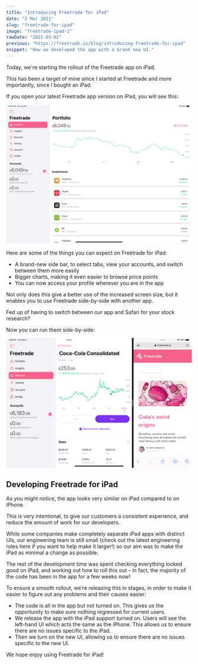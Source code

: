 ```yaml
---
title: "Introducing Freetrade for iPad"
date: "2 Mar 2021"
slug: "freetrade-for-ipad"
image: "freetrade-ipad-1"
rawDate: "2021-03-02"
previous: "https://freetrade.io/blog/introducing-freetrade-for-ipad"
snippet: "How we developed the app with a brand new UI."
---
```

Today, we're starting the rollout of the Freetrade app on iPad.


This has been a target of mine since I started at Freetrade and more importantly, since I bought an iPad.


If you open your latest Freetrade app version on iPad, you will see this:

![A screenshot of Freetrade running on iPad](./freetrade-ipad-1.png)

Here are some of the things you can expect on Freetrade for iPad:


- A brand-new side bar, to select tabs, view your accounts, and switch between them more easily
- Bigger charts, making it even easier to browse price points
- You can now access your profile wherever you are in the app

Not only does this give a better use of the increased screen size, but it enables you to use Freetrade side-by-side with another app.


Fed up of having to switch between our app and Safari for your stock research?


Now you can run them side-by-side:

![Freetrade running side by side with other apps](./freetrade-ipad-2.png)


## Developing Freetrade for iPad


As you might notice, the app looks very similar on iPad compared to on iPhone.


This is very intentional, to give our customers a consistent experience, and reduce the amount of work for our developers.


While some companies make completely separate iPad apps with distinct UIs, our engineering team is still small (check out the latest engineering roles here if you want to help make it larger!) so our aim was to make the iPad as minimal a change as possible.


The rest of the development time was spent checking everything looked good on iPad, and working out how to roll this out – in fact, the majority of the code has been in the app for a few weeks now!


To ensure a smooth rollout, we’re releasing this in stages, in order to make it easier to figure out any problems and their causes easier:


- The code is all in the app but not turned on. This gives us the opportunity to make sure nothing regressed for current users.
- We release the app with the iPad support turned on. Users will see the left-hand UI which acts the same as the iPhone. This allows us to ensure there are no issues specific to the iPad.
- Then we turn on the new UI, allowing us to ensure there are no issues specific to the new UI.

We hope enjoy using Freetrade for iPad!
